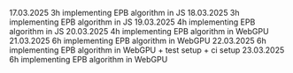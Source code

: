 17.03.2025 3h implementing EPB algorithm in JS
18.03.2025 3h implementing EPB algorithm in JS
19.03.2025 4h implementing EPB algorithm in JS
20.03.2025 4h implementing EPB algorithm in WebGPU
21.03.2025 6h implementing EPB algorithm in WebGPU
22.03.2025 6h implementing EPB algorithm in WebGPU + test setup + ci setup
23.03.2025 6h implementing EPB algorithm in WebGPU
